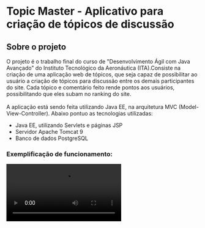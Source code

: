 # Topic Master - Aplicativo para criação de tópicos de discussão

## Sobre o projeto
O projeto é o trabalho final do curso de "Desenvolvimento Ágil com Java Avançado" do Instituto Tecnológico da Aeronáutica (ITA).Consiste na criação de uma aplicação web de tópicos, que seja capaz de possibilitar ao usuário a criação de tópicos para discussão entre os demais participantes do site. Cada tópico e comentário feito rende pontos aos usuários, possibilitando que eles subam no ranking do site.
<br>
<br>
A aplicação está sendo feita utilizando Java EE, na arquitetura MVC (Model-View-Controller). Abaixo pontuo as tecnologias utilizadas:
* Java EE, utilizando Servlets e páginas JSP
* Servidor Apache Tomcat 9
* Banco de dados PostgreSQL

### Exemplificação de funcionamento:
<video src="https://www.youtube.com/watch?v=h2QLydTTtG8&ab_channel=guilhermemenezes"></video>

